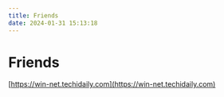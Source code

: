 ```yaml
---
title: Friends
date: 2024-01-31 15:13:18
---
```


# Friends

[https://win-net.techidaily.com](https://win-net.techidaily.com)